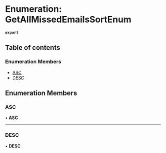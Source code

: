 # Enumeration: GetAllMissedEmailsSortEnum

**`export`**

## Table of contents

### Enumeration Members

- [ASC](GetAllMissedEmailsSortEnum.md#asc)
- [DESC](GetAllMissedEmailsSortEnum.md#desc)

## Enumeration Members

### <a id="asc" name="asc"></a> ASC

• **ASC**

___

### <a id="desc" name="desc"></a> DESC

• **DESC**
